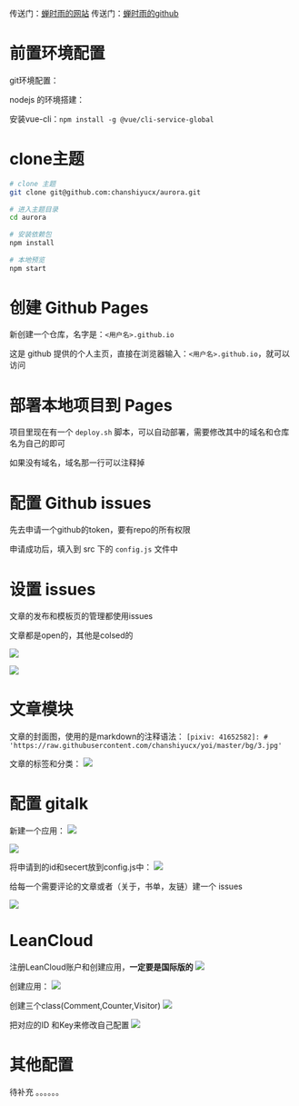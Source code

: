 传送门：[蝉时雨的网站](https://chanshiyu.com/)
传送门：[蝉时雨的github](https://github.com/chanshiyucx/)

# 前置环境配置

git环境配置：

nodejs 的环境搭建：

安装vue-cli：`npm install -g @vue/cli-service-global`

# clone主题

```bash
# clone 主题
git clone git@github.com:chanshiyucx/aurora.git
 
# 进入主题目录
cd aurora
 
# 安装依赖包
npm install
 
# 本地预览
npm start
```
# 创建 Github Pages

新创建一个仓库，名字是：`<用户名>.github.io`

这是 github 提供的个人主页，直接在浏览器输入：`<用户名>.github.io`，就可以访问

# 部署本地项目到 Pages

项目里现在有一个 `deploy.sh` 脚本，可以自动部署，需要修改其中的域名和仓库名为自己的即可

如果没有域名，域名那一行可以注释掉

# 配置 Github issues

先去申请一个github的token，要有repo的所有权限

申请成功后，填入到 src 下的 `config.js` 文件中

# 设置 issues

文章的发布和模板页的管理都使用issues

文章都是open的，其他是colsed的

![](https://img2018.cnblogs.com/blog/1446249/202001/1446249-20200116112304080-1129888178.png)

![](https://img2018.cnblogs.com/blog/1446249/202001/1446249-20200116112246853-107510223.png)


# 文章模块

文章的封面图，使用的是markdown的注释语法：
`[pixiv: 41652582]: # 'https://raw.githubusercontent.com/chanshiyucx/yoi/master/bg/3.jpg'`

文章的标签和分类：
![](https://img2018.cnblogs.com/blog/1446249/202001/1446249-20200116112326850-664448603.png)


# 配置 gitalk

新建一个应用：
![](https://img2018.cnblogs.com/blog/1446249/202001/1446249-20200116112432071-1794419622.png)

![](https://img2018.cnblogs.com/blog/1446249/202001/1446249-20200116112443314-1371159062.png)

将申请到的id和secert放到config.js中：
![](https://img2018.cnblogs.com/blog/1446249/202001/1446249-20200116112519514-1594223649.png)

给每一个需要评论的文章或者（关于，书单，友链）建一个 issues

![](https://img2018.cnblogs.com/blog/1446249/202001/1446249-20200116112553041-1556152161.png)

# LeanCloud

注册LeanCloud账户和创建应用，**一定要是国际版的**
![](https://img2018.cnblogs.com/blog/1446249/202001/1446249-20200116112637666-1783079821.png)

创建应用：
![](https://img2018.cnblogs.com/blog/1446249/202001/1446249-20200116112650067-993812765.png)

创建三个class(Comment,Counter,Visitor)
![](https://img2018.cnblogs.com/blog/1446249/202001/1446249-20200116112712307-413009914.png)

把对应的ID 和Key来修改自己配置
![](https://img2018.cnblogs.com/blog/1446249/202001/1446249-20200116112725806-44744572.png)

# 其他配置

待补充 。。。。。。